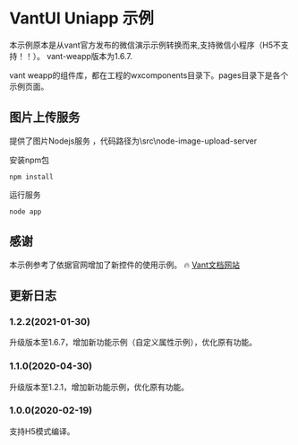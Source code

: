# VantUI  Uniapp 示例

本示例原本是从vant官方发布的微信演示示例转换而来,支持微信小程序（H5不支持！！）。 vant-weapp版本为1.6.7.

vant weapp的组件库，都在工程的wxcomponents目录下。pages目录下是各个示例页面。






## 图片上传服务
提供了图片Nodejs服务 ，代码路径为\src\node-image-upload-server

安装npm包

```
npm install
```
运行服务
```
node app
```


## 感谢
本示例参考了依据官网增加了新控件的使用示例。    🔥 <a href="https://vant-contrib.gitee.io/vant-weapp">Vant文档网站</a> 
 



 

## 更新日志

### 1.2.2(2021-01-30)
升级版本至1.6.7，增加新功能示例（自定义属性示例），优化原有功能。

### 1.1.0(2020-04-30)

升级版本至1.2.1，增加新功能示例，优化原有功能。

### 1.0.0(2020-02-19)

支持H5模式编译。
